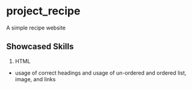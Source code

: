 # project_recipe

A simple recipe website

## Showcased Skills
1. HTML
 - usage of correct headings and usage of un-ordered and ordered list, image, and links